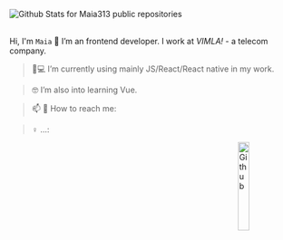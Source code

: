  ![Github Stats for Maia313 public repositories](https://github-readme-stats.vercel.app/api?username=Maia313&show_icons=true&title_color=FFC0CB&icon_color=FFC0CB&text_color=FFC0CB&bg_color=ececec)  
</br>


Hi, I'm `Maia` 👋
I’m an frontend developer. I work at _VIMLA!_ - a telecom company.


> 📱💻 I’m currently using mainly JS/React/React native in my work.

> 🤓 I’m also into learning Vue.

> 📫 💬 How to reach me: 

> ♀️ ...: 

<img width="20%" align="right" alt="Github" src="https://raw.githubusercontent.com/onimur/.github/master/.resources/git-header.svg" />
